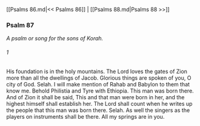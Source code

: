 [[Psalms 86.md|<< Psalms 86]]  |  [[Psalms 88.md|Psalms 88 >>]]

### Psalm 87

*A psalm or song for the sons of Korah.*

###### 1
His foundation is in the holy mountains. The Lord loves the gates of Zion more than all the dwellings of Jacob. Glorious things are spoken of you, O city of God. Selah. I will make mention of Rahab and Babylon to them that know me. Behold Philistia and Tyre with Ethiopia. This man was born there. And of Zion it shall be said, This and that man were born in her, and the highest himself shall establish her. The Lord shall count when he writes up the people that this man was born there. Selah. As well the singers as the players on instruments shall be there. All my springs are in you.